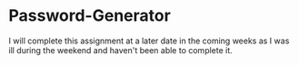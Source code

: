 # Password-Generator
I will complete this assignment at a later date in the coming weeks as I was ill during the weekend and haven't been able to complete it.
